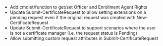 * Add cmdlet/function to get/set Officer and Enrollment Agent Rights
* Update Submit-CertificateRequest to allow setting extensions on a pending request even if the original request was created with New-CertificateRequest
* Update Submit-CertificateRequest to support scenarios where the user is not a certificate manager (i.e. the request status is Pending)
* Allow submitting custom request attributes in Submit-CertificateRequest
